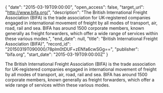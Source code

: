 {
  "date": "2015-03-19T09:00:00", 
  "open_access": false, 
  "target_url": "http://www.bifa.org/", 
  "description": "The British International Freight Association (BIFA) is the trade association for UK-registered companies engaged in international movement of freight by all modes of transport, air, road, rail and sea. BIFA has around 1500 corporate members, known generally as freight forwarders, which offer a wide range of services within these various modes.", 
  "end_date": null, 
  "title": "British International Freight Association (BIFA)", 
  "record_id": "20150319T090000/78plm0tDUF+zENfa6cwSGg==", 
  "publisher": "bifa.org", 
  "start_date": "2015-03-19T09:00:00Z"
}

The British International Freight Association (BIFA) is the trade association for UK-registered companies engaged in international movement of freight by all modes of transport, air, road, rail and sea. BIFA has around 1500 corporate members, known generally as freight forwarders, which offer a wide range of services within these various modes.